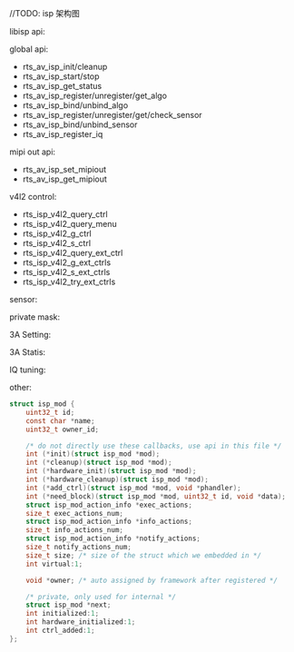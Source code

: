 //TODO: isp 架构图

libisp api:

global api:

- rts_av_isp_init/cleanup
- rts_av_isp_start/stop
- rts_av_isp_get_status
- rts_av_isp_register/unregister/get_algo
- rts_av_isp_bind/unbind_algo
- rts_av_isp_register/unregister/get/check_sensor
- rts_av_isp_bind/unbind_sensor
- rts_av_isp_register_iq

mipi out api:

- rts_av_isp_set_mipiout
- rts_av_isp_get_mipiout

v4l2 control:

- rts_isp_v4l2_query_ctrl
- rts_isp_v4l2_query_menu
- rts_isp_v4l2_g_ctrl
- rts_isp_v4l2_s_ctrl
- rts_isp_v4l2_query_ext_ctrl
- rts_isp_v4l2_g_ext_ctrls
- rts_isp_v4l2_s_ext_ctrls
- rts_isp_v4l2_try_ext_ctrls

sensor:

private mask:

3A Setting:

3A Statis:

IQ tuning:

other:

```c
struct isp_mod {
	uint32_t id;
	const char *name;
	uint32_t owner_id;

	/* do not directly use these callbacks, use api in this file */
	int (*init)(struct isp_mod *mod);
	int (*cleanup)(struct isp_mod *mod);
	int (*hardware_init)(struct isp_mod *mod);
	int (*hardware_cleanup)(struct isp_mod *mod);
	int (*add_ctrl)(struct isp_mod *mod, void *phandler);
	int (*need_block)(struct isp_mod *mod, uint32_t id, void *data);
	struct isp_mod_action_info *exec_actions;
	size_t exec_actions_num;
	struct isp_mod_action_info *info_actions;
	size_t info_actions_num;
	struct isp_mod_action_info *notify_actions;
	size_t notify_actions_num;
	size_t size; /* size of the struct which we embedded in */
	int virtual:1;

	void *owner; /* auto assigned by framework after registered */

	/* private, only used for internal */
	struct isp_mod *next;
	int initialized:1;
	int hardware_initialized:1;
	int ctrl_added:1;
};
```
